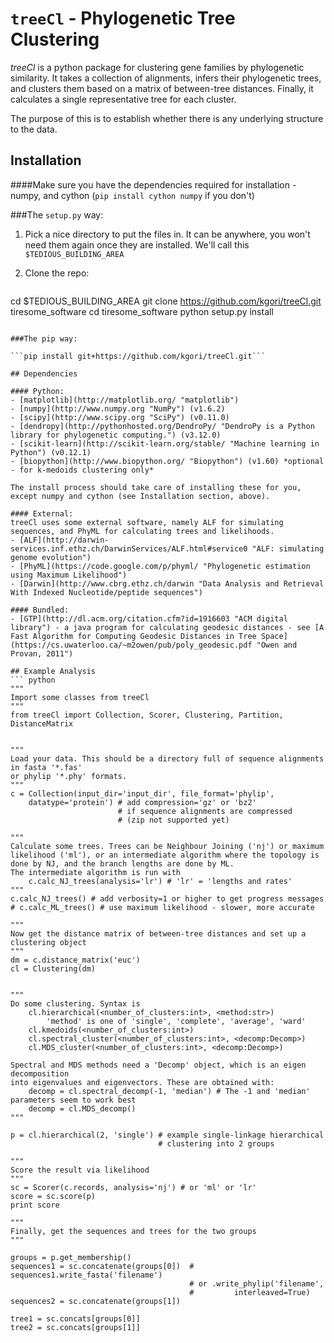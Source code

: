 # ``treeCl`` - Phylogenetic Tree Clustering

*treeCl* is a python package for clustering gene families by
phylogenetic similarity. It takes a collection of alignments, infers their phylogenetic trees,
and clusters them based on a matrix of between-tree distances. Finally, it calculates a single representative tree for each cluster.

The purpose of this is to establish whether there is any underlying structure
to the data.

## Installation

####Make sure you have the dependencies required for installation - numpy, and cython (```pip install cython numpy``` if you don't)

###The ```setup.py``` way:

1. Pick a nice directory to put the files in. It can be anywhere, you won't need them again once they are installed. We'll call this ```$TEDIOUS_BUILDING_AREA```

2. Clone the repo:

    ``` bash
cd $TEDIOUS_BUILDING_AREA
git clone https://github.com/kgori/treeCl.git tiresome_software
cd tiresome_software
python setup.py install
```

###The pip way:

```pip install git+https://github.com/kgori/treeCl.git```

## Dependencies

#### Python:
- [matplotlib](http://matplotlib.org/ "matplotlib")
- [numpy](http://www.numpy.org "NumPy") (v1.6.2)
- [scipy](http://www.scipy.org "SciPy") (v0.11.0)
- [dendropy](http://pythonhosted.org/DendroPy/ "DendroPy is a Python library for phylogenetic computing.") (v3.12.0)
- [scikit-learn](http://scikit-learn.org/stable/ "Machine learning in Python") (v0.12.1)
- [biopython](http://www.biopython.org/‎ "Biopython") (v1.60) *optional - for k-medoids clustering only*

The install process should take care of installing these for you, except numpy and cython (see Installation section, above).

#### External:
treeCl uses some external software, namely ALF for simulating sequences, and PhyML for calculating trees and likelihoods.
- [ALF](http://darwin-services.inf.ethz.ch/DarwinServices/ALF.html#service0 "ALF: simulating genome evolution")
- [PhyML](https://code.google.com/p/phyml/ "Phylogenetic estimation using Maximum Likelihood")
- [Darwin](http://www.cbrg.ethz.ch/darwin "Data Analysis and Retrieval With Indexed Nucleotide/peptide sequences")

#### Bundled:
- [GTP](http://dl.acm.org/citation.cfm?id=1916603 "ACM digital library") - a java program for calculating geodesic distances - see [A Fast Algorithm for Computing Geodesic Distances in Tree Space](https://cs.uwaterloo.ca/~m2owen/pub/poly_geodesic.pdf "Owen and Provan, 2011")

## Example Analysis
``` python
"""
Import some classes from treeCl
"""
from treeCl import Collection, Scorer, Clustering, Partition, DistanceMatrix


"""
Load your data. This should be a directory full of sequence alignments in fasta '*.fas'
or phylip '*.phy' formats.
"""
c = Collection(input_dir='input_dir', file_format='phylip',
    datatype='protein') # add compression='gz' or 'bz2'
                        # if sequence alignments are compressed
                        # (zip not supported yet)

"""
Calculate some trees. Trees can be Neighbour Joining ('nj') or maximum
likelihood ('ml'), or an intermediate algorithm where the topology is
done by NJ, and the branch lengths are done by ML.
The intermediate algorithm is run with
    c.calc_NJ_trees(analysis='lr') # 'lr' = 'lengths and rates'
"""
c.calc_NJ_trees() # add verbosity=1 or higher to get progress messages
# c.calc_ML_trees() # use maximum likelihood - slower, more accurate

"""
Now get the distance matrix of between-tree distances and set up a clustering object
"""
dm = c.distance_matrix('euc')
cl = Clustering(dm)


"""
Do some clustering. Syntax is
    cl.hierarchical(<number_of_clusters:int>, <method:str>)
        'method' is one of 'single', 'complete', 'average', 'ward'
    cl.kmedoids(<number_of_clusters:int>)
    cl.spectral_cluster(<number_of_clusters:int>, <decomp:Decomp>)
    cl.MDS_cluster(<number_of_clusters:int>, <decomp:Decomp>)

Spectral and MDS methods need a 'Decomp' object, which is an eigen decomposition
into eigenvalues and eigenvectors. These are obtained with:
    decomp = cl.spectral_decomp(-1, 'median') # The -1 and 'median' parameters seem to work best
    decomp = cl.MDS_decomp()
"""

p = cl.hierarchical(2, 'single') # example single-linkage hierarchical
                                 # clustering into 2 groups

"""
Score the result via likelihood
"""
sc = Scorer(c.records, analysis='nj') # or 'ml' or 'lr'
score = sc.score(p)
print score

"""
Finally, get the sequences and trees for the two groups
"""

groups = p.get_membership()
sequences1 = sc.concatenate(groups[0])  # sequences1.write_fasta('filename')
                                        # or .write_phylip('filename',
                                        #         interleaved=True)
sequences2 = sc.concatenate(groups[1])

tree1 = sc.concats[groups[0]]
tree2 = sc.concats[groups[1]]

```
